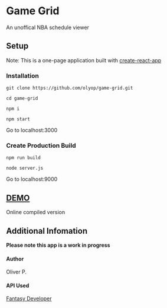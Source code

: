 # Game Grid
An unoffical NBA schedule viewer

## Setup
Note: This is a one-page application built with [create-react-app](https://github.com/facebookincubator/create-react-app)

### Installation
```
git clone https://github.com/olyop/game-grid.git

cd game-grid

npm i

npm start
```
Go to localhost:3000

### Create Production Build
```
npm run build

node server.js
```
Go to localhost:9000

## [DEMO](https://olyop.github.io/)
Online compiled version

## Additional Infomation
**Please note this app is a work in progress**

#### Author
Oliver P.

#### API Used
[Fantasy Developer](https://fantasydata.com/)
